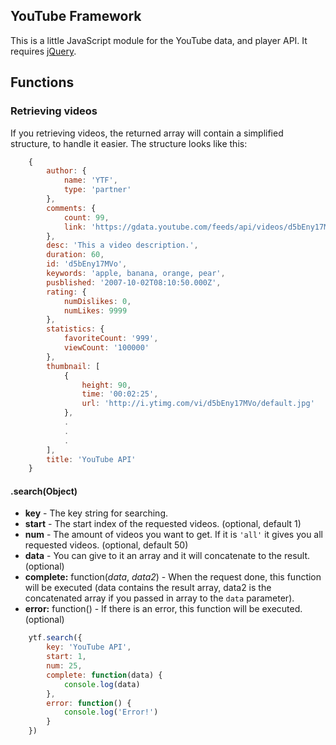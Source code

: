 YouTube Framework
-----
This is a little JavaScript module for the YouTube data, and player API. It requires [jQuery](https://github.com/jquery/jquery). 

<h2>Functions</h2>

<h3>Retrieving videos</h3>

If you retrieving videos, the returned array will contain a simplified structure, to handle it easier. The structure looks like this:

``` js
	{
		author: {
			name: 'YTF',
			type: 'partner'
		},
		comments: {
			count: 99,
			link: 'https://gdata.youtube.com/feeds/api/videos/d5bEny17MVo/comments?v=2.1'
		},
		desc: 'This a video description.',
		duration: 60,
		id: 'd5bEny17MVo',
		keywords: 'apple, banana, orange, pear',
		pusblished: '2007-10-02T08:10:50.000Z',
		rating: {
			numDislikes: 0,
			numLikes: 9999
		},
		statistics: {
			favoriteCount: '999',
			viewCount: '100000'
		},
		thumbnail: [
			{
				height: 90,
				time: '00:02:25',
				url: 'http://i.ytimg.com/vi/d5bEny17MVo/default.jpg'
			},
			.
			.
			.
		],
		title: 'YouTube API'
	}
```

<h4>.search(Object)</h4>

* <b>key</b> - The key string for searching.
* <b>start</b> - The start index of the requested videos. (optional, default 1)
* <b>num</b> - The amount of videos you want to get. If it is `'all'` it gives you all requested videos. (optional, default 50)
* <b>data</b> - You can give to it an array and it will concatenate to the result. (optional)
* <b>complete:</b> function(<i>data</i>, <i>data2</i>) - When the request done, this function will be executed (data contains the result array, data2 is the concatenated array if you passed in array to the `data` parameter).
* <b>error:</b> function() - If there is an error, this function will be executed. (optional)

``` js
	ytf.search({
		key: 'YouTube API',
		start: 1,
		num: 25,
		complete: function(data) {
			console.log(data)
		},
		error: function() {
			console.log('Error!')
		}
	})
```
